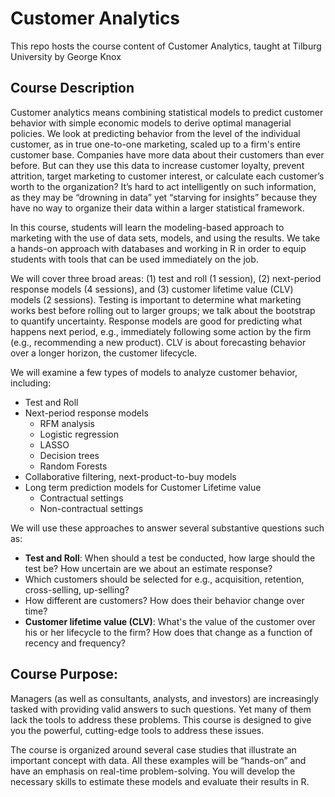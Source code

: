 # Customer Analytics

This repo hosts the course content of Customer Analytics, taught at Tilburg University by George Knox

## Course Description

Customer analytics means combining statistical models to predict customer behavior with simple economic models to derive optimal managerial policies. We look at predicting behavior from the level of the individual customer, as in true one-to-one marketing, scaled up to a firm's entire customer base. Companies have more data about their customers than ever before. But can they use this data to increase customer loyalty, prevent attrition, target marketing to customer interest, or calculate each customer’s worth to the organization?  It’s hard to act intelligently on such information, as they may be “drowning in data” yet “starving for insights” because they have no way to organize their data within a larger statistical framework. 

In this course, students will learn the modeling-based approach to marketing with the use of data sets, models, and using the results. We take a hands-on approach with databases and working in R in order to equip students with tools that can be used immediately on the job.

We will cover three broad areas: (1) test and roll (1 session), (2) next-period response models (4 sessions), and (3) customer lifetime value (CLV) models (2 sessions). Testing is important to determine what marketing works best before rolling out to larger groups; we talk about the bootstrap to quantify uncertainty. Response models are good for predicting what happens next period, e.g., immediately following some action by the firm (e.g., recommending a new product). CLV is about forecasting behavior over a longer horizon, the customer lifecycle.

We will examine a few types of models to analyze customer behavior, including:

* Test and Roll 
* Next-period response models
  - RFM analysis
  - Logistic regression
  - LASSO
  - Decision trees
  - Random Forests
* Collaborative filtering, next-product-to-buy models
* Long term prediction models for Customer Lifetime value
  - Contractual settings
  - Non-contractual settings
 
We will use these approaches to answer several substantive questions such as:

* **Test and Roll**: When should a test be conducted, how large should the test be?  How uncertain are we about an estimate response?
* Which customers should be selected for e.g., acquisition, retention, cross-selling, up-selling?
* How different are customers? How does their behavior change over time?
* **Customer lifetime value (CLV)**: What's the value of the customer over his or her lifecycle to the firm?  How does that change as a function of recency and frequency? 
 
## Course Purpose:

Managers (as well as consultants, analysts, and investors) are increasingly tasked with providing valid answers to such questions. Yet many of them lack the tools to address these problems. This course is designed to give you the powerful, cutting-edge tools to address these issues.

The course is organized around several case studies that illustrate an important concept with data. All these examples will be “hands-on” and have an emphasis on real-time problem-solving. You will develop the necessary skills to estimate these models and evaluate their results in R. 
